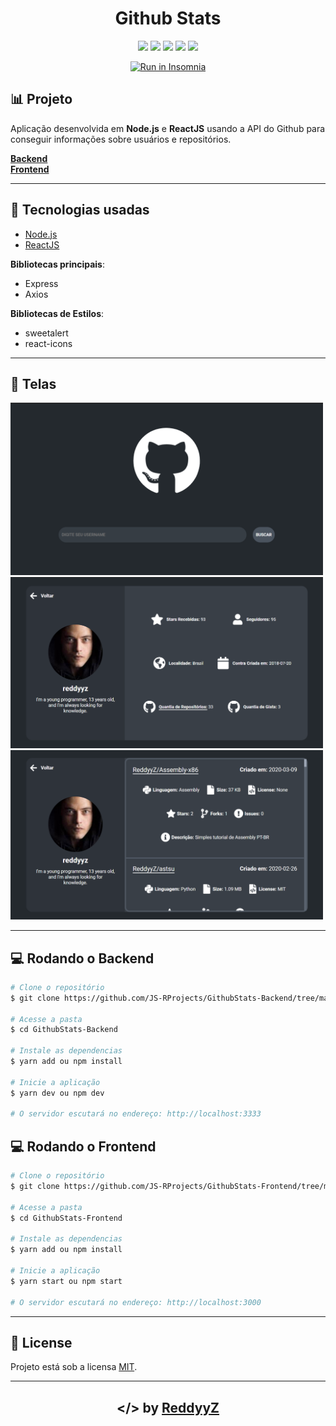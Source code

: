 <h1 align="center">Github Stats</h1>

<p align="center">
    <a href="https://githubstatss.herokuapp.com"><img src="https://img.shields.io/website?down_color=red&url=https%3A%2F%2Fempregos.herokuapp.com%2F"></a>
    <a href="https://discord.gg/v5d3PZ9"><img src="https://img.shields.io/discord/704882848364101763"></a>
    <img src="https://img.shields.io/github/repo-size/JS-RProjects/GithubStats-Backend?label=backend%20size">
    <img src="https://img.shields.io/github/repo-size/JS-RProjects/GithubStats-Frontend?label=frontend%20size">
    <img src="https://img.shields.io/badge/nodejs-14.2.0-green">
</p>
<p align="center">
    <a href="https://insomnia.rest/run/?label=GithubStats&uri=https://raw.githubusercontent.com/JS-RProjects/GithubStats/master/Insomnia_2020-07-01.json" target="_blank"><img src="https://insomnia.rest/images/run.svg" alt="Run in Insomnia"></a>
</p>

## :bar_chart: Projeto
Aplicação desenvolvida em **Node.js** e **ReactJS** usando a API do Github para conseguir informações sobre usuários e repositórios.

**[Backend](https://github.com/JS-RProjects/GithubStats-Backend/tree/master)**                                                                   
**[Frontend](https://github.com/JS-RProjects/GithubStats-Frontend/tree/master)**

---

## :rocket: Tecnologias usadas
- [Node.js](https://nodejs.org/en/)
- [ReactJS](https://reactjs.org/)

**Bibliotecas principais**:

- Express
- Axios

**Bibliotecas de Estilos**:
- sweetalert
- react-icons

---

## :file_folder: Telas

<img width="500px" src="telas/home.png">
<img width="500px" src="telas/profile.png">
<img width="500px" src="telas/repos.png">

---

## :computer: Rodando o Backend
```bash
# Clone o repositório
$ git clone https://github.com/JS-RProjects/GithubStats-Backend/tree/master

# Acesse a pasta
$ cd GithubStats-Backend

# Instale as dependencias
$ yarn add ou npm install

# Inicie a aplicação
$ yarn dev ou npm dev

# O servidor escutará no endereço: http://localhost:3333
```

## :computer: Rodando o Frontend
```bash
# Clone o repositório
$ git clone https://github.com/JS-RProjects/GithubStats-Frontend/tree/master

# Acesse a pasta
$ cd GithubStats-Frontend

# Instale as dependencias
$ yarn add ou npm install

# Inicie a aplicação
$ yarn start ou npm start

# O servidor escutará no endereço: http://localhost:3000
```

---

## :page_with_curl: License
Projeto está sob a licensa [MIT](LICENSE).

---

<h2 align="center">&lt;/&gt; by <a href="https://github.com/ReddyyZ">ReddyyZ</a></h2>
